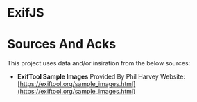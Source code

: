 # ExifJS

# Sources And Acks

This project uses data and/or insiration from the below sources:

- **ExifTool Sample Images**
  Provided By Phil Harvey
  Website: [https://exiftool.org/sample_images.html](https://exiftool.org/sample_images.html)
  